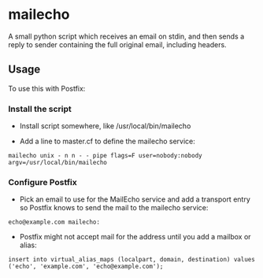 # mailecho
A small python script which receives an email on stdin, and then sends a reply to sender containing the full original email, including headers.

## Usage
To use this with Postfix:

### Install the script
* Install script somewhere, like /usr/local/bin/mailecho

* Add a line to master.cf to define the mailecho service:

```mailecho unix - n n - - pipe flags=F user=nobody:nobody argv=/usr/local/bin/mailecho```

### Configure Postfix
* Pick an email to use for the MailEcho service and add a transport entry so Postfix knows to send the mail to the mailecho service:

```echo@example.com mailecho:```

* Postfix might not accept mail for the address until you add a mailbox or alias:

```insert into virtual_alias_maps (localpart, domain, destination) values ('echo', 'example.com', 'echo@example.com');```

